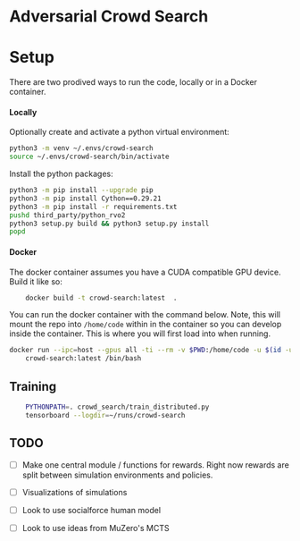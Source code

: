 # Adversarial Crowd Search


# Setup

There are two prodived ways to run the code, locally or in a Docker container.


#### Locally

Optionally create and activate a python virtual environment:

```bash
python3 -m venv ~/.envs/crowd-search
source ~/.envs/crowd-search/bin/activate
```

Install the python packages:

```bash
python3 -m pip install --upgrade pip
python3 -m pip install Cython==0.29.21
python3 -m pip install -r requirements.txt
pushd third_party/python_rvo2
python3 setup.py build && python3 setup.py install
popd
```

#### Docker

The docker container assumes you have a CUDA compatible GPU device. Build
it like so:

```bash
    docker build -t crowd-search:latest  .
```

You can run the docker container with the command below. Note, this will
mount the repo into `/home/code` within in the container so you can develop inside
the container. This is where you will first load into when running.

```bash
docker run --ipc=host --gpus all -ti --rm -v $PWD:/home/code -u $(id -u):$(id -g) \
    crowd-search:latest /bin/bash
```

## Training


```bash
    PYTHONPATH=. crowd_search/train_distributed.py 
    tensorboard --logdir=~/runs/crowd-search
```

## TODO

- [ ] Make one central module / functions for rewards. Right now rewards are split
between simulation environments and policies.

- [ ] Visualizations of simulations

- [ ] Look to use socialforce human model

- [ ] Look to use ideas from MuZero's MCTS
